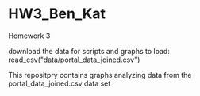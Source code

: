 # HW3_Ben_Kat
Homework 3

download the data for scripts and graphs to load:  read_csv("data/portal_data_joined.csv")

This repositpry contains graphs analyzing data from the portal_data_joined.csv data set
